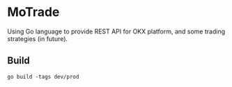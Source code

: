 # MoTrade
Using Go language to provide REST API for OKX platform, and some trading strategies (in future).

## Build

```shell
go build -tags dev/prod
```

